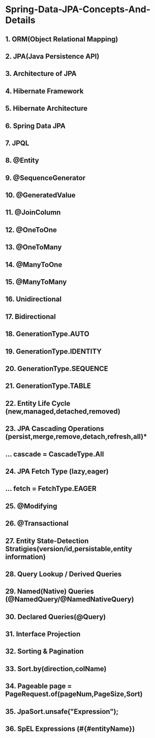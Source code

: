 # Spring-Data-JPA-Concepts-And-Details
## 1. ORM(Object Relational Mapping)
## 2. JPA(Java Persistence API)
## 3. Architecture of JPA
## 4. Hibernate Framework
## 5. Hibernate Architecture
## 6. Spring Data JPA
## 7. JPQL
## 8. @Entity
## 9. @SequenceGenerator
## 10. @GeneratedValue
## 11. @JoinColumn
## 12. @OneToOne
## 13. @OneToMany
## 14. @ManyToOne
## 15. @ManyToMany
## 16. Unidirectional
## 17. Bidirectional
## 18. GenerationType.AUTO
## 19. GenerationType.IDENTITY
## 20. GenerationType.SEQUENCE
## 21. GenerationType.TABLE
## 22. Entity Life Cycle (new,managed,detached,removed)
## 23. JPA Cascading Operations (persist,merge,remove,detach,refresh,all)*
## ... cascade = CascadeType.All
## 24. JPA Fetch Type (lazy,eager)
## ... fetch = FetchType.EAGER
## 25. @Modifying
## 26. @Transactional
## 27. Entity State-Detection Stratigies(version/id,persistable,entity information)
## 28. Query Lookup / Derived Queries
## 29. Named(Native) Queries (@NamedQuery/@NamedNativeQuery)
## 30. Declared Queries(@Query)
## 31. Interface Projection
## 32. Sorting & Pagination
## 33. Sort.by(direction,colName)
## 34. Pageable page = PageRequest.of(pageNum,PageSize,Sort)
## 35. JpaSort.unsafe("Expression");
## 36. SpEL Expressions (#{#entityName})
